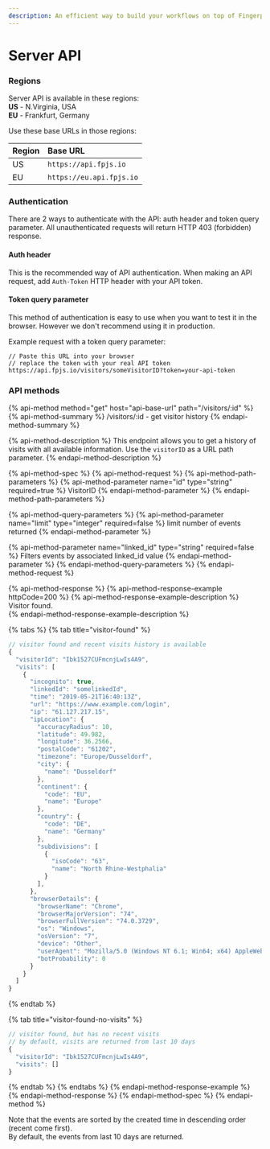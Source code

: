 ```yaml
---
description: An efficient way to build your workflows on top of Fingerprint.js PRO data.
---
```


# Server API

### Regions

Server API is available in these regions:   
**US** - N.Virginia, USA  
**EU** - Frankfurt,  Germany

  
Use these base URLs in those regions:

| Region | Base URL |
| :--- | :--- |
| US | `https://api.fpjs.io` |
| EU | `https://eu.api.fpjs.io` |

### Authentication

There are 2 ways to authenticate with the API: auth header and token query parameter. All unauthenticated requests will return HTTP 403 \(forbidden\) response.

#### Auth header

This is the recommended way of API authentication. When making an API request, add `Auth-Token` HTTP header with your API token.

#### Token query parameter

This method of authentication is easy to use when you want to test it in the browser. However we don't recommend using it in production.

Example request with a token query parameter:

```text
// Paste this URL into your browser
// replace the token with your real API token
https://api.fpjs.io/visitors/someVisitorID?token=your-api-token
```

### API methods

{% api-method method="get" host="api-base-url" path="/visitors/:id" %}
{% api-method-summary %}
/visitors/:id - get visitor history
{% endapi-method-summary %}

{% api-method-description %}
This endpoint allows you to get a history of visits with all available information. Use the `visitorID` as a URL path parameter. 
{% endapi-method-description %}

{% api-method-spec %}
{% api-method-request %}
{% api-method-path-parameters %}
{% api-method-parameter name="id" type="string" required=true %}
VisitorID
{% endapi-method-parameter %}
{% endapi-method-path-parameters %}

{% api-method-query-parameters %}
{% api-method-parameter name="limit" type="integer" required=false %}
limit number of events returned
{% endapi-method-parameter %}

{% api-method-parameter name="linked\_id" type="string" required=false %}
Filters events by associated linked\_id value
{% endapi-method-parameter %}
{% endapi-method-query-parameters %}
{% endapi-method-request %}

{% api-method-response %}
{% api-method-response-example httpCode=200 %}
{% api-method-response-example-description %}
Visitor found.  
{% endapi-method-response-example-description %}

{% tabs %}
{% tab title="visitor-found" %}
```javascript
// visitor found and recent visits history is available
{
  "visitorId": "Ibk1527CUFmcnjLwIs4A9",
  "visits": [
    {
      "incognito": true,
      "linkedId": "somelinkedId",
      "time": "2019-05-21T16:40:13Z",
      "url": "https://www.example.com/login",
      "ip": "61.127.217.15",
      "ipLocation": {
        "accuracyRadius": 10,
        "latitude": 49.982,
        "longitude": 36.2566,
        "postalCode": "61202",
        "timezone": "Europe/Dusseldorf",
        "city": {
          "name": "Dusseldorf"
        },
        "continent": {
          "code": "EU",
          "name": "Europe"
        },
        "country": {
          "code": "DE",
          "name": "Germany"
        },
        "subdivisions": [
          {
            "isoCode": "63",
            "name": "North Rhine-Westphalia"
          }
        ],
      },
      "browserDetails": {
        "browserName": "Chrome",
        "browserMajorVersion": "74",
        "browserFullVersion": "74.0.3729",
        "os": "Windows",
        "osVersion": "7",
        "device": "Other",
        "userAgent": "Mozilla/5.0 (Windows NT 6.1; Win64; x64) AppleWebKit/537.36 (KHTML, like Gecko) Chrome/74.0.3729.157 Safari/537.36",
        "botProbability": 0
      }
    }
  ]
}
```
{% endtab %}

{% tab title="visitor-found-no-visits" %}
```javascript
// visitor found, but has no recent visits
// by default, visits are returned from last 10 days
{
  "visitorId": "Ibk1527CUFmcnjLwIs4A9",
  "visits": []
}
```
{% endtab %}
{% endtabs %}
{% endapi-method-response-example %}
{% endapi-method-response %}
{% endapi-method-spec %}
{% endapi-method %}

Note that the events are sorted by the created time in descending order \(recent come first\).  
By default, the events from last 10 days are returned.


